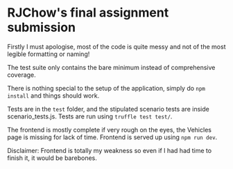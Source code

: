 # RJChow's final assignment submission

Firstly I must apologise, most of the code is quite messy and not of the most legible formatting or naming!

The test suite only contains the bare minimum instead of comprehensive coverage.

There is nothing special to the setup of the application, simply do `npm install` and things should work.

Tests are in the `test` folder, and the stipulated scenario tests are inside scenario_tests.js.
Tests are run using `truffle test test/`.

The frontend is mostly complete if very rough on the eyes, the Vehicles page is missing for lack of time.
Frontend is served up using `npm run dev`.

Disclaimer: Frontend is totally my weakness so even if I had had time to finish it, it would be barebones.




